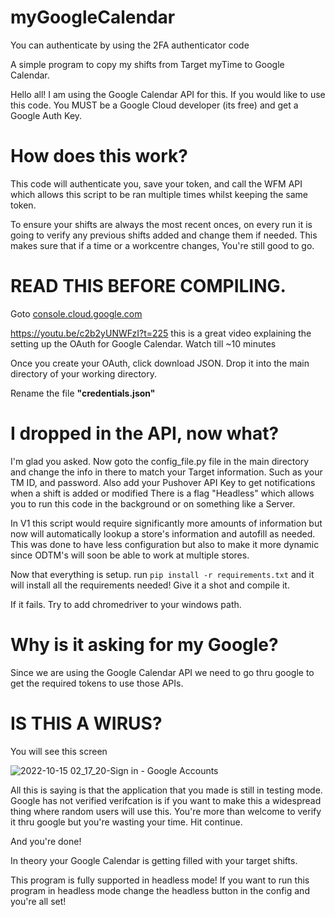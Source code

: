 # myGoogleCalendar

You can authenticate by using the 2FA authenticator code

A simple program to copy my shifts from Target myTime to Google Calendar. 

Hello all! I am using the Google Calendar API for this. If you would like to use this code. You MUST be a Google Cloud developer (its free) and get a Google Auth Key. 

# How does this work?

This code will authenticate you, save your token, and call the WFM API which allows this script to be ran multiple times whilst keeping the same token.

To ensure your shifts are always the most recent onces, on every run it is going to verify any previous shifts added and change them if needed. This makes sure that if a time or a workcentre changes, You're still good to go. 


# **READ THIS BEFORE COMPILING**. 



Goto [console.cloud.google.com](https://console.cloud.google.com/)

https://youtu.be/c2b2yUNWFzI?t=225 this is a great video explaining the setting up the OAuth for Google Calendar. Watch till ~10 minutes 

Once you create your OAuth, click download JSON. Drop it into the main directory of your working directory.

Rename the file **"credentials.json"**

# I dropped in the API, now what? 
I'm glad you asked. Now goto the config_file.py file in the main directory and change the info in there to match your Target information. Such as your TM ID, and password.
Also add your Pushover API Key to get notifications when a shift is added or modified
There is a flag "Headless" which allows you to run this code in the background or on something like a Server.

In V1 this script would require significantly more amounts of information but now will automatically lookup a store's information and autofill as needed. 
This was done to have less configuration but also to make it more dynamic since ODTM's will soon be able to work at multiple stores. 

Now that everything is setup. run ```pip install -r requirements.txt``` and it will install all the requirements needed!
Give it a shot and compile it. 

If it fails. Try to add chromedriver to your windows path. 

# Why is it asking for my Google?

Since we are using the Google Calendar API we need to go thru google to get the required tokens to use those APIs.

# IS THIS A WIRUS?

You will see this screen

![2022-10-15 02_17_20-Sign in - Google Accounts](https://user-images.githubusercontent.com/37282503/195978955-6b12cbca-b991-4bfa-ae2e-4012f044bb0c.png)

All this is saying is that the application that you made is still in testing mode. Google has not verified verifcation is if you want to make this a widespread thing where random users will use this. You're more than welcome to verify it thru google but you're wasting your time. Hit continue. 

And you're done!

In theory your Google Calendar is getting filled with your target shifts. 



This program is fully supported in headless mode! If you want to run this program in headless mode change the headless button in the config and you're all set! 
